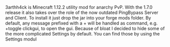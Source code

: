 3arthh4ck is Minecraft 1.12.2 utility mod for anarchy PvP. With the 1.7.0 release it also takes over the role of the now outdated PingBypass Server and Client. To install it just drop the jar into your forge mods folder. By default, any message prefixed with a + will be handled as command, e.g. +toggle clickgui, to open the gui. Because of bloat I decided to hide some of the more complicated Settings by default. You can find those by using the Settings modul
